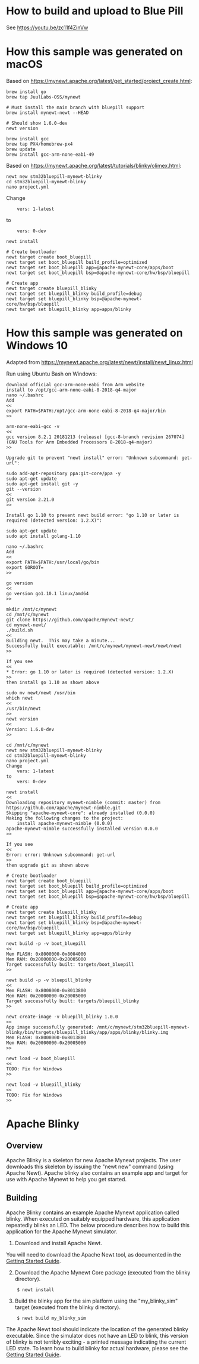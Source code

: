 # How to build and upload to Blue Pill

See https://youtu.be/zc11f4ZinVw

# How this sample was generated on macOS

Based on https://mynewt.apache.org/latest/get_started/project_create.html:

```
brew install go
brew tap JuulLabs-OSS/mynewt

# Must install the main branch with bluepill support
brew install mynewt-newt --HEAD

# Should show 1.6.0-dev
newt version

brew install gcc
brew tap PX4/homebrew-px4
brew update
brew install gcc-arm-none-eabi-49
```

Based on https://mynewt.apache.org/latest/tutorials/blinky/olimex.html:

```
newt new stm32bluepill-mynewt-blinky
cd stm32bluepill-mynewt-blinky
nano project.yml
```

Change
```
    vers: 1-latest
```
to
```
    vers: 0-dev
```

```
newt install

# Create bootloader
newt target create boot_bluepill
newt target set boot_bluepill build_profile=optimized
newt target set boot_bluepill app=@apache-mynewt-core/apps/boot
newt target set boot_bluepill bsp=@apache-mynewt-core/hw/bsp/bluepill

# Create app
newt target create bluepill_blinky
newt target set bluepill_blinky build_profile=debug
newt target set bluepill_blinky bsp=@apache-mynewt-core/hw/bsp/bluepill
newt target set bluepill_blinky app=apps/blinky
```

# How this sample was generated on Windows 10

Adapted from https://mynewt.apache.org/latest/newt/install/newt_linux.html

Run using Ubuntu Bash on Windows:

```
download official gcc-arm-none-eabi from Arm website
install to /opt/gcc-arm-none-eabi-8-2018-q4-major
nano ~/.bashrc
Add
<<
export PATH=$PATH:/opt/gcc-arm-none-eabi-8-2018-q4-major/bin
>>

arm-none-eabi-gcc -v
<<
gcc version 8.2.1 20181213 (release) [gcc-8-branch revision 267074] (GNU Tools for Arm Embedded Processors 8-2018-q4-major)
>>

Upgrade git to prevent "newt install" error: "Unknown subcommand: get-url":

sudo add-apt-repository ppa:git-core/ppa -y
sudo apt-get update
sudo apt-get install git -y
git --version
<<
git version 2.21.0
>>

Install go 1.10 to prevent newt build error: "go 1.10 or later is required (detected version: 1.2.X)":

sudo apt-get update
sudo apt install golang-1.10

nano ~/.bashrc
Add
<<
export PATH=$PATH:/usr/local/go/bin
export GOROOT=
>>

go version
<<
go version go1.10.1 linux/amd64
>>

mkdir /mnt/c/mynewt
cd /mnt/c/mynewt
git clone https://github.com/apache/mynewt-newt/
cd mynewt-newt/
./build.sh
<<
Building newt.  This may take a minute...
Successfully built executable: /mnt/c/mynewt/mynewt-newt/newt/newt
>>

If you see
<<
* Error: go 1.10 or later is required (detected version: 1.2.X)
>>
then install go 1.10 as shown above

sudo mv newt/newt /usr/bin
which newt
<<
/usr/bin/newt
>>
newt version
<<
Version: 1.6.0-dev
>>
 
cd /mnt/c/mynewt
newt new stm32bluepill-mynewt-blinky
cd stm32bluepill-mynewt-blinky
nano project.yml
Change
    vers: 1-latest
to
    vers: 0-dev

newt install
<<
Downloading repository mynewt-nimble (commit: master) from https://github.com/apache/mynewt-nimble.git
Skipping "apache-mynewt-core": already installed (0.0.0)
Making the following changes to the project:
    install apache-mynewt-nimble (0.0.0)
apache-mynewt-nimble successfully installed version 0.0.0
>>

If you see
<<
Error: error: Unknown subcommand: get-url
>>
then upgrade git as shown above

# Create bootloader
newt target create boot_bluepill
newt target set boot_bluepill build_profile=optimized
newt target set boot_bluepill app=@apache-mynewt-core/apps/boot
newt target set boot_bluepill bsp=@apache-mynewt-core/hw/bsp/bluepill

# Create app
newt target create bluepill_blinky
newt target set bluepill_blinky build_profile=debug
newt target set bluepill_blinky bsp=@apache-mynewt-core/hw/bsp/bluepill
newt target set bluepill_blinky app=apps/blinky

newt build -p -v boot_bluepill
<<
Mem FLASH: 0x8000000-0x8004000
Mem RAM: 0x20000000-0x20005000
Target successfully built: targets/boot_bluepill
>>

newt build -p -v bluepill_blinky
<<
Mem FLASH: 0x8008000-0x8013800
Mem RAM: 0x20000000-0x20005000
Target successfully built: targets/bluepill_blinky
>>

newt create-image -v bluepill_blinky 1.0.0
<<
App image successfully generated: /mnt/c/mynewt/stm32bluepill-mynewt-blinky/bin/targets/bluepill_blinky/app/apps/blinky/blinky.img
Mem FLASH: 0x8008000-0x8013800
Mem RAM: 0x20000000-0x20005000
>>

newt load -v boot_bluepill
<<
TODO: Fix for Windows
>>

newt load -v bluepill_blinky
<<
TODO: Fix for Windows
>>
```

<!--
#
# Licensed to the Apache Software Foundation (ASF) under one
# or more contributor license agreements.  See the NOTICE file
# distributed with this work for additional information
# regarding copyright ownership.  The ASF licenses this file
# to you under the Apache License, Version 2.0 (the
# "License"); you may not use this file except in compliance
# with the License.  You may obtain a copy of the License at
#
# http://www.apache.org/licenses/LICENSE-2.0
#
# Unless required by applicable law or agreed to in writing,
# software distributed under the License is distributed on an
# "AS IS" BASIS, WITHOUT WARRANTIES OR CONDITIONS OF ANY
#  KIND, either express or implied.  See the License for the
# specific language governing permissions and limitations
# under the License.
#
-->

# Apache Blinky

## Overview

Apache Blinky is a skeleton for new Apache Mynewt projects.  The user downloads
this skeleton by issuing the "newt new" command (using Apache Newt).  Apache
blinky also contains an example app and target for use with Apache Mynewt to
help you get started.

## Building

Apache Blinky contains an example Apache Mynewt application called blinky.
When executed on suitably equipped hardware, this application repeatedly blinks
an LED.  The below procedure describes how to build this application for the
Apache Mynewt simulator.

1. Download and install Apache Newt.

You will need to download the Apache Newt tool, as documented in the [Getting Started Guide](https://mynewt.apache.org/latest/get_started/index.html).

2. Download the Apache Mynewt Core package (executed from the blinky directory).

```no-highlight
    $ newt install
```

3. Build the blinky app for the sim platform using the "my_blinky_sim" target
(executed from the blinky directory).

```no-highlight
    $ newt build my_blinky_sim
```

The Apache Newt tool should indicate the location of the generated blinky
executable.  Since the simulator does not have an LED to blink, this version of
blinky is not terribly exciting - a printed message indicating the current LED
state.  To learn how to build blinky for actual hardware, please see the
[Getting Started Guide](https://mynewt.apache.org/latest/get_started/index.html).

